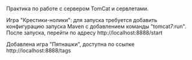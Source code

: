 Практика по работе с сервером TomCat и сервлетами.

Игра "Крестики-нолики":
для запуска требуется добавить конфигурацию запуска Maven с добавлением команды "tomcat7:run".
После запуска, перейти по адресу http://localhost:8888/start

Добавлена игра "Пятнашки", доступна по ссылке http://localhost:8888/tags
 
